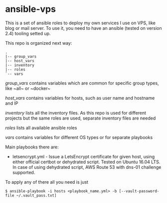 ansible-vps
===========

This is a set of ansible roles to deploy my own services I use on VPS, like
blog or mail server. To use it, you need to have an ansible (tested on version
2.4) tooling setted up.

This repo is organized next way:


```
.
|-- group_vars
|-- host_vars
|-- inventory
|-- roles
`-- vars
```

*group_vars* contains variables which are common for specific group types, like
~all~ or ~docker~

*host_vars* contains variables for hosts, such as user name and hostname and IP

*inventory* lists all the inventory files. As this repo is used for different
projects but the same roles are used, separate inventory files are needed

*roles* lists all available ansible roles

*vars* contains variables for different OS types or for separate playbooks


Main playbooks there are:

* letsencrypt.yml - Issue a LetsEncrypt certificate for given host, using
  either official certbot or dehydrated script. Tested on Ubuntu 16.04 LTS. In
  case of using dehydrated script, AWS Route 53 with dns-01 challenge
  supported.


To apply any of there all you need is just


```
$ ansible-playbook -i hosts <playbook_name.yml> -b [--vault-password-file ~/.vault_pass.txt]
```
